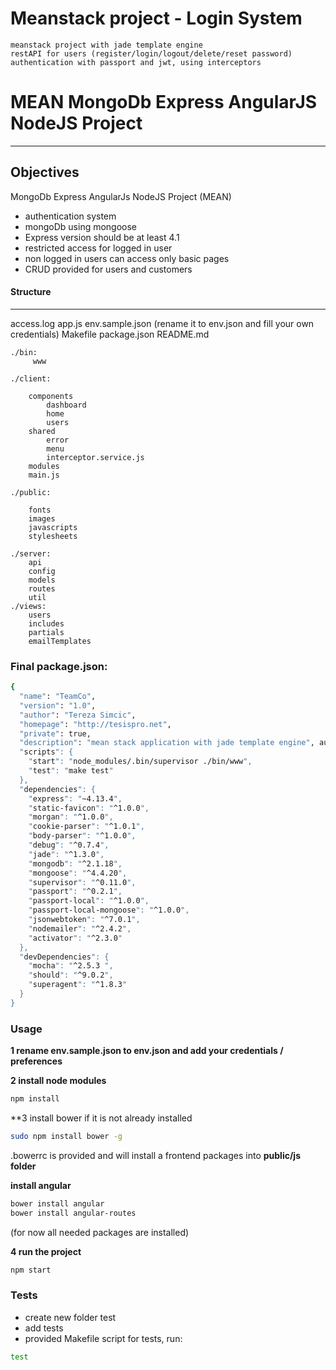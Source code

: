 # Meanstack project - Login System

    meanstack project with jade template engine
    restAPI for users (register/login/logout/delete/reset password)
    authentication with passport and jwt, using interceptors


# MEAN MongoDb Express AngularJS NodeJS Project

--------
## Objectives

MongoDb Express AngularJs NodeJS Project (MEAN)
 - authentication system
 - mongoDb using mongoose
 - Express version should be at least 4.1
 - restricted access for logged in user
 - non logged in users can access only basic pages
 - CRUD provided for users and customers


#### Structure
-------------------------
access.log
app.js
env.sample.json (rename it to env.json and fill your own credentials)
Makefile
package.json
README.md

    ./bin:
         www

    ./client:

        components
            dashboard
            home
            users
        shared
            error
            menu
            interceptor.service.js
        modules
        main.js

    ./public:

        fonts
        images
        javascripts
        stylesheets

    ./server:
        api
        config
        models
        routes
        util
    ./views:
        users
        includes
        partials
        emailTemplates


### Final package.json:
```sh
{
  "name": "TeamCo",
  "version": "1.0",
  "author": "Tereza Simcic",
  "homepage": "http://tesispro.net",
  "private": true,
  "description": "mean stack application with jade template engine", authentication with passport and jwt"
  "scripts": {
    "start": "node_modules/.bin/supervisor ./bin/www",
    "test": "make test"
  },
  "dependencies": {
    "express": "~4.13.4",
    "static-favicon": "^1.0.0",
    "morgan": "^1.0.0",
    "cookie-parser": "^1.0.1",
    "body-parser": "^1.0.0",
    "debug": "^0.7.4",
    "jade": "^1.3.0",
    "mongodb": "^2.1.18",
    "mongoose": "^4.4.20",
    "supervisor": "^0.11.0",
    "passport": "^0.2.1",
    "passport-local": "^1.0.0",
    "passport-local-mongoose": "^1.0.0",
    "jsonwebtoken": "^7.0.1",
    "nodemailer": "^2.4.2",
    "activator": "^2.3.0"
  },
  "devDependencies": {
    "mocha": "^2.5.3 ",
    "should": "^9.0.2",
    "superagent": "^1.8.3"
  }
}
```

### Usage

**1 rename env.sample.json to env.json and add your credentials / preferences**

**2 install node modules**

```sh
npm install
```
**3 install bower if it is not already installed
```sh
sudo npm install bower -g
```
.bowerrc is provided and will install a frontend packages into
**public/js folder**


**install angular**
```sh
bower install angular
bower install angular-routes
```

(for now all needed packages are installed)

**4 run the project**

```sh
npm start
```

### Tests
- create new folder test
- add tests
- provided Makefile script for tests, run:

```sh
test
```

